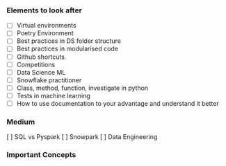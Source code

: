  ### Elements to look after

- [ ]  Virtual environments 
- [ ]  Poetry Environment
- [ ]  Best practices in DS folder structure 
- [ ] Best practices in modularised code
- [ ] Github shortcuts 
- [ ] Competitions
- [ ] Data Science ML
- [ ] Snowflake practitioner
- [ ] Class, method, function, investigate in python
- [ ] Tests in machine learning 
- [ ] How to use documentation to your advantage and understand it better 

### Medium 
[ ] SQL vs Pyspark 
[ ] Snowpark
[ ] Data Engineering

### Important Concepts